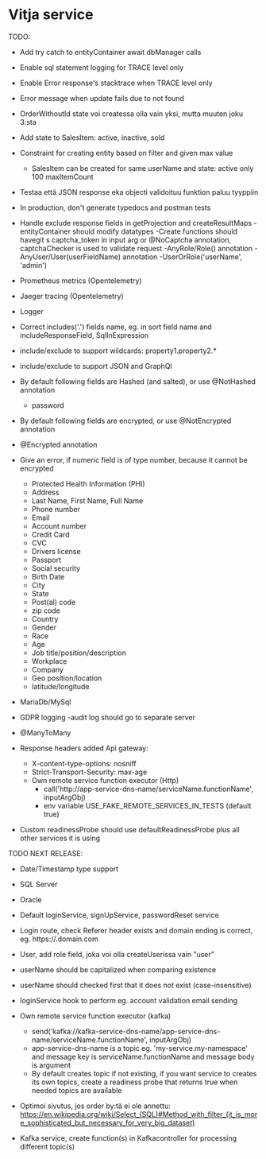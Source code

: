 # Vitja service

TODO:
- Add try catch to entityContainer await dbManager calls
- Enable sql statement logging for TRACE level only
- Enable Error response's stacktrace when TRACE level only
- Error message when update fails due to not found
- OrderWithoutId state voi createssa olla vain yksi, mutta muuten joku 3:sta
- Add state to SalesItem: active, inactive, sold
- Constraint for creating entity based on filter and given max value
  - SalesItem can be created for same userName and state: active only 100 maxItemCount
- Testaa että JSON response eka objecti validoituu funktion paluu tyyppiin
- In production, don't generate typedocs and postman tests
- Handle exclude response fields in getProjection and createResultMaps
-entityContainer should modify datatypes
-Create functions should havegit s captcha_token in input arg or @NoCaptcha annotation, captchaChecker is used to validate request
-AnyRole/Role() annotation
-AnyUser/User(userFieldName) annotation
-UserOrRole('userName', 'admin')
- Prometheus metrics (Opentelemetry)
- Jaeger tracing (Opentelemetry)
- Logger
- Correct includes('.') fields name, eg. in sort field name and includeResponseField, SqlInExpression
- include/exclude to support wildcards: property1.property2.*
- include/exclude to support JSON and GraphQl

- By default following fields are Hashed (and salted), or use @NotHashed annotation
    - password
- By default following fields are encrypted, or use @NotEncrypted annotation
- @Encrypted annotation
- Give an error, if numeric field is of type number, because it cannot be encrypted
    - Protected Health Information (PHI)
    - Address
    - Last Name, First Name, Full Name
    - Phone number
    - Email
    - Account number
    - Credit Card
    - CVC
    - Drivers license
    - Passport
    - Social security
    - Birth Date
    - City
    - State
    - Post(al) code
    - zip code
    - Country
    - Gender
    - Race
    - Age
    - Job title/position/description
    - Workplace
    - Company
    - Geo position/location
    - latitude/longitude
- MariaDb/MySql
- GDPR logging
  -audit log should go to separate server
- @ManyToMany
- Response headers added Api gateway:
  - X-content-type-options: nosniff
  - Strict-Transport-Security: max-age 
  - Own remote service function executor (Http)
      - call('http://app-service-dns-name/serviceName.functionName', inputArgObj)
      - env variable USE_FAKE_REMOTE_SERVICES_IN_TESTS (default true)
- Custom readinessProbe should use defaultReadinessProbe plus all other services it is using
    
TODO NEXT RELEASE:
- Date/Timestamp type support
- SQL Server
- Oracle
- Default loginService, signUpService, passwordReset service
- Login route, check Referer header exists and domain ending is correct, eg. https://<something>.domain.com
- User, add role field, joka voi olla createUserissa vain "user"
- userName should be capitalized when comparing existence
- userName should checked first that it does not exist (case-insensitive)
- loginService hook to perform eg. account validation email sending
- Own remote service function executor (kafka)
    - send('kafka://kafka-service-dns-name/app-service-dns-name/serviceName.functionName', inputArgObj)
    - app-service-dns-name is a topic eg. 'my-service.my-namespace' and message key is serviceName.functionName and message body is argument
    - By default creates topic if not existing, if you want service to creates its own topics, 
      create a readiness probe that returns true when needed topics are available
- Optimoi sivutus, jos order by:tä ei ole annettu:
 https://en.wikipedia.org/wiki/Select_(SQL)#Method_with_filter_(it_is_more_sophisticated_but_necessary_for_very_big_dataset)
 
- Kafka service, create function(s) in Kafkacontroller for processing different topic(s)
